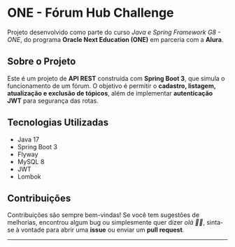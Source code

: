 # ONE - Fórum Hub Challenge

Projeto desenvolvido como parte do curso *Java e Spring Framework G8 - ONE*, do programa **Oracle Next Education (ONE)** em parceria com a **Alura**.

## Sobre o Projeto

Este é um projeto de **API REST** construída com **Spring Boot 3**, que simula o funcionamento de um fórum. O objetivo é permitir o **cadastro, listagem, atualização e exclusão de tópicos**, além de implementar **autenticação JWT** para segurança das rotas.

## Tecnologias Utilizadas
-   Java 17
-   Spring Boot 3 
-   Flyway 
-   MySQL 8
-   JWT
-   Lombok

## Contribuições

Contribuições são sempre bem-vindas!
Se você tem sugestões de melhorias, encontrou algum bug ou simplesmente quer dizer *olá 👋🏽*, sinta-se à vontade para abrir uma **issue** ou enviar um **pull request**.

---
